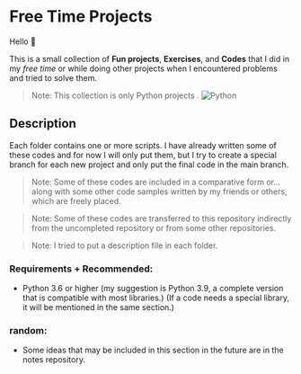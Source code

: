 # Free Time Projects
Hello 👋

This is a small collection of **Fun projects**, **Exercises**, and **Codes** that I did in my *free time* or while doing other projects when I encountered problems and tried to solve them.
        
 > Note: This collection is only Python projects .        ![Python](https://img.shields.io/badge/python-3670A0?style=for-the-badge&logo=python&logoColor=ffdd54)

## Description
Each folder contains one or more scripts. I have already written some of these codes and for now I will only put them, but I try to create a special branch for each new project and only put the final code in the main branch.

 > Note: Some of these codes are included in a comparative form or... along with some other code samples written by my friends or others, which are freely placed.
 
 > Note: Some of these codes are transferred to this repository indirectly from the uncompleted repository or from some other repositories.
 
 > Note: I tried to put a description file in each folder.

### Requirements + Recommended:
* Python 3.6 or higher (my suggestion is Python 3.9, a complete version that is compatible with most libraries.)
(If a code needs a special library, it will be mentioned in the same section.)

### random:
- Some ideas that may be included in this section in the future are in the notes repository.

